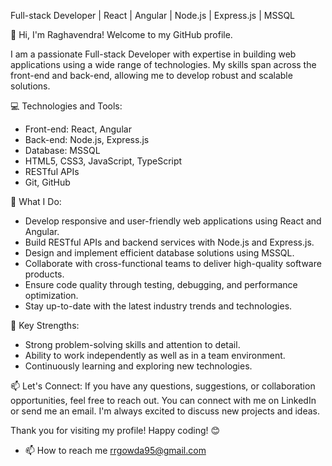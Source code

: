 Full-stack Developer | React | Angular | Node.js | Express.js | MSSQL

👋 Hi, I'm Raghavendra! Welcome to my GitHub profile.

I am a passionate Full-stack Developer with expertise in building web applications using a wide range of technologies. My skills span across the front-end and back-end, allowing me to develop robust and scalable solutions.

💻 Technologies and Tools:
- Front-end: React, Angular
- Back-end: Node.js, Express.js
- Database: MSSQL
- HTML5, CSS3, JavaScript, TypeScript
- RESTful APIs
- Git, GitHub

🚀 What I Do:
- Develop responsive and user-friendly web applications using React and Angular.
- Build RESTful APIs and backend services with Node.js and Express.js.
- Design and implement efficient database solutions using MSSQL.
- Collaborate with cross-functional teams to deliver high-quality software products.
- Ensure code quality through testing, debugging, and performance optimization.
- Stay up-to-date with the latest industry trends and technologies.

🌟 Key Strengths:
- Strong problem-solving skills and attention to detail.
- Ability to work independently as well as in a team environment.
- Continuously learning and exploring new technologies.

📫 Let's Connect:
If you have any questions, suggestions, or collaboration opportunities, feel free to reach out. You can connect with me on LinkedIn or send me an email. I'm always excited to discuss new projects and ideas.

Thank you for visiting my profile! Happy coding! 😊

- 📫 How to reach me rrgowda95@gmail.com

<!---
raghavendra95r/raghavendra95r is a ✨ special ✨ repository because its `README.md` (this file) appears on your GitHub profile.
You can click the Preview link to take a look at your changes.
--->
